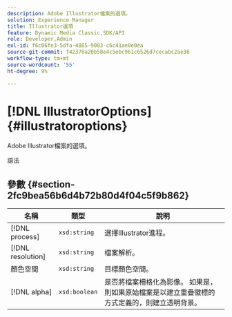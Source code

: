 ```yaml
---
description: Adobe Illustrator檔案的選項。
solution: Experience Manager
title: Illustrator選項
feature: Dynamic Media Classic,SDK/API
role: Developer,Admin
exl-id: f6c06fe3-5dfa-4885-9083-c6c41ae0e0ea
source-git-commit: f42378a20b58e4c5ebc961c6526d7cecabc2ae38
workflow-type: tm+mt
source-wordcount: '55'
ht-degree: 9%

---
```


# [!DNL IllustratorOptions]{#illustratoroptions}

Adobe Illustrator檔案的選項。

語法

## 參數 {#section-2fc9bea56b6d4b72b80d4f04c5f9b862}

| 名稱 | 類型 | 說明 |
|---|---|---|
| [!DNL process] | `xsd:string` | 選擇Illustrator進程。 |
| [!DNL resolution] | `xsd:string` | 檔案解析。 |
| 顏色空間 | `xsd:string` | 目標顏色空間。 |
| [!DNL alpha] | `xsd:boolean` | 是否將檔案柵格化為影像。 如果是，則如果原始檔案是以建立重疊徽標的方式定義的，則建立透明背景。 |

